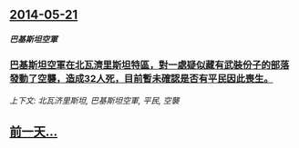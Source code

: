 ## [2014-05-21](/news/2014/05/21/index.md)

##### 巴基斯坦空軍
### [巴基斯坦空軍在北瓦濟里斯坦特區，對一處疑似藏有武裝份子的部落發動了空襲，造成32人死，目前暫未確認是否有平民因此喪生。](/news/2014/05/21/巴基斯坦空軍在北瓦濟里斯坦特區-對一處疑似藏有武裝份子的部落發動了空襲-造成32人死-目前暫未確認是否有平民因此喪生.md)
_上下文: 北瓦济里斯坦, 巴基斯坦空軍, 平民, 空襲_

## [前一天...](/news/2014/05/14/index.md)

